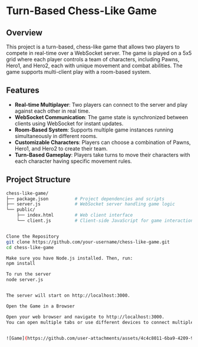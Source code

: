 # Turn-Based Chess-Like Game

## Overview

This project is a turn-based, chess-like game that allows two players to compete in real-time over a WebSocket server. The game is played on a 5x5 grid where each player controls a team of characters, including Pawns, Hero1, and Hero2, each with unique movement and combat abilities. The game supports multi-client play with a room-based system.

## Features

- **Real-time Multiplayer**: Two players can connect to the server and play against each other in real time.
- **WebSocket Communication**: The game state is synchronized between clients using WebSocket for instant updates.
- **Room-Based System**: Supports multiple game instances running simultaneously in different rooms.
- **Customizable Characters**: Players can choose a combination of Pawns, Hero1, and Hero2 to create their team.
- **Turn-Based Gameplay**: Players take turns to move their characters with each character having specific movement rules.

## Project Structure

```bash
chess-like-game/
├── package.json          # Project dependencies and scripts
├── server.js             # WebSocket server handling game logic
└── public/
    ├── index.html        # Web client interface
    └── client.js         # Client-side JavaScript for game interaction


Clone the Repository
git clone https://github.com/your-username/chess-like-game.git
cd chess-like-game

Make sure you have Node.js installed. Then, run:
npm install

To run the server
node server.js


The server will start on http://localhost:3000.

Open the Game in a Browser

Open your web browser and navigate to http://localhost:3000.
You can open multiple tabs or use different devices to connect multiple clients.


![Game](https://github.com/user-attachments/assets/4c4c8011-6ba9-4209-922b-088a8bf1b7de)
